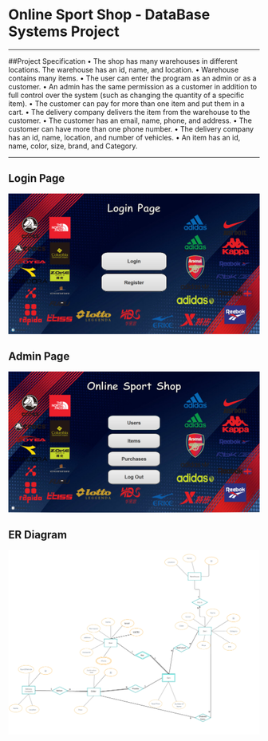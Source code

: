 # Online Sport Shop - DataBase Systems Project
___________________________________________________________
##Project Specification
•	The shop has many warehouses in different locations. The warehouse has an id, name, and location.
•	Warehouse contains many items.
•	The user can enter the program as an admin or as a customer.
•	An admin has the same permission as a customer in addition to full control over the system (such as changing the quantity of a specific item).
•	The customer can pay for more than one item and put them in a cart.
•	The delivery company delivers the item from the warehouse to the customer.
•	The customer has an email, name, phone, and address.
•	The customer can have more than one phone number.
•	The delivery company has an id, name, location, and number of vehicles.
•	An item has an id, name, color, size, brand, and Category.
___________________________________________________________
## Login Page
![ Screenshot1](src/images/Login.png)
## Admin Page
![ Screenshot1](src/images/admin.png)
## ER Diagram
![ Screenshot1](ERDiagram.png)
